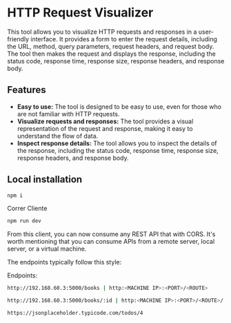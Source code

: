 # HTTP Request Visualizer

This tool allows you to visualize HTTP requests and responses in a user-friendly interface. It provides a form to enter the request details, including the URL, method, query parameters, request headers, and request body. The tool then makes the request and displays the response, including the status code, response time, response size, response headers, and response body.

## Features

* **Easy to use:** The tool is designed to be easy to use, even for those who are not familiar with HTTP requests.
* **Visualize requests and responses:** The tool provides a visual representation of the request and response, making it easy to understand the flow of data.
* **Inspect response details:** The tool allows you to inspect the details of the response, including the status code, response time, response size, response headers, and response body.

## Local installation

 ```bash
npm i
```

Correr Cliente

 ```bash
npm run dev
```

<!-- ### Preview
<p aling="center">
    <img src="readMeImages/restClientSimpleTest.gif"/>     
</p>
 -->
From this client, you can now consume any REST API that with CORS. It's worth mentioning that you can consume APIs from a remote server, local server, or a virtual machine.

The endpoints typically follow this style:

Endpoints:

 ```bash
http://192.168.60.3:5000/books | http:<MACHINE IP>:<PORT>/<ROUTE>
```

```bash
http://192.168.60.3:5000/books/:id | http:<MACHINE IP>:<PORT>/<ROUTE>/:id
```

```bash
https://jsonplaceholder.typicode.com/todos/4
```
